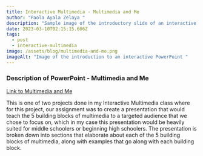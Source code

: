 ```yaml
---
title: Interactive Multimedia - Multimedia and Me
author: "Paola Ayala Zelaya "
description: "Sample image of the introductory slide of an interactive PowerPoint "
date: 2023-03-10T02:15:15.606Z
tags:
  - post
  - interactive-multimedia
image: /assets/blog/multimedia-and-me.png
imageAlt: "Image of the introduction to an interactive PowerPoint "
---
```

### Description of PowerPoint - Multimedia and Me

[Link to Multimedia and Me](https://1drv.ms/p/s!AlZJQZKp3m1QeyMdR6o5xhed9QI?e=vuiLDv)

This is one of two projects done in my Interactive Multimedia class where for this project, our assignment was to create a presentation that would teach the 5 building blocks of multimedia to a targeted audience that we chose to focus on, which in my case this presentation would be heavily suited for middle schoolers or beginning high schoolers. The presentation is broken down into sections that elaborate about each of the 5 building blocks of multimedia, along with examples that go along with each building block.